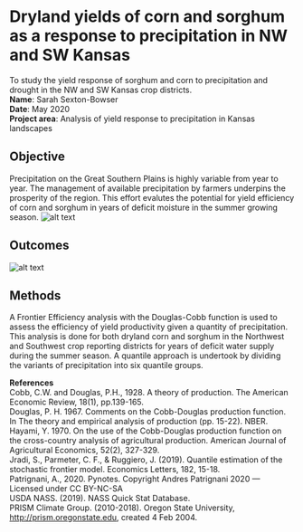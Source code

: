 # Dryland yields of corn and sorghum as a response to precipitation in NW and SW Kansas
To study the yield response of sorghum and corn to precipitation and drought in the NW and SW Kansas crop districts.  <br/>
**Name**: Sarah Sexton-Bowser <br/>
**Date**: May 2020 <br/>
**Project area**: Analysis of yield response to precipitation in Kansas landscapes

## Objective
Precipitation on the Great Southern Plains is highly variable from year to year. The management of available precipitation by farmers underpins the prosperity of the region. This effort evalutes the potential for yield efficiency of corn and sorghum in years of deficit moisture in the summer growing season. 
![alt text](https://github.com/sarahannbowser/water_productivity/blob/master/figures/Interannual_variability.png)

## Outcomes
![alt text](https://github.com/sarahannbowser/water_productivity/blob/master/figures/Frontier_Efficiency.png)

## Methods ##
A Frontier Efficiency analysis with the Douglas-Cobb function is used to assess the efficiency of yield productivity given a quantity of precipitation. This analysis is done for both dryland corn and sorghum in the Northwest and Southwest crop reporting districts for years of deficit water supply during the summer season. A quantile approach is undertook by dividing the variants of precipitation into six quantile groups. 

**References** <br/>
Cobb, C.W. and Douglas, P.H., 1928. A theory of production. The American Economic Review, 18(1), pp.139-165. <br/>
Douglas, P. H. 1967. Comments on the Cobb-Douglas production function. In The theory and empirical analysis of production (pp. 15-22). NBER. <br/>
Hayami, Y. 1970. On the use of the Cobb-Douglas production function on the cross-country analysis of agricultural production. American Journal of Agricultural Economics, 52(2), 327-329. <br/>
Jradi, S., Parmeter, C. F., & Ruggiero, J. (2019). Quantile estimation of the stochastic frontier model. Economics Letters, 182, 15-18.</br>
Patrignani, A., 2020. Pynotes. Copyright Andres Patrignani 2020 — Licensed under CC BY-NC-SA </br>
USDA NASS. (2019). NASS Quick Stat Database. </br>
PRISM Climate Group. (2010-2018). Oregon State University, http://prism.oregonstate.edu, created 4 Feb 2004. 
